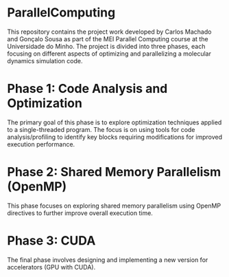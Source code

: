 # ParallelComputing

This repository contains the project work developed by Carlos Machado and Gonçalo Sousa as part of the MEI Parallel Computing course at the Universidade do Minho. The project is divided into three phases, each focusing on different aspects of optimizing and parallelizing a molecular dynamics simulation code.

# Phase 1: Code Analysis and Optimization

The primary goal of this phase is to explore optimization techniques applied to a single-threaded program. The focus is on using tools for code analysis/profiling to identify key blocks requiring modifications for improved execution performance.

# Phase 2: Shared Memory Parallelism (OpenMP)

This phase focuses on exploring shared memory parallelism using OpenMP directives to further improve overall execution time.

# Phase 3: CUDA

The final phase involves designing and implementing a new version for accelerators (GPU with CUDA).
